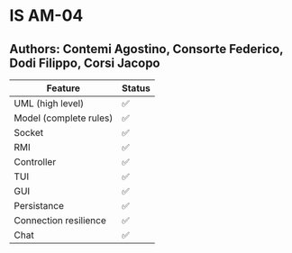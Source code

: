 # IS AM-04
## Authors: Contemi Agostino, Consorte Federico, Dodi Filippo, Corsi Jacopo

|Feature|Status|
|-------|------|
|UML (high level)|✅|
|Model (complete rules)|✅|
|Socket|✅|
|RMI|✅|
|Controller|✅|
|TUI|✅|
|GUI|✅|
|Persistance|✅|
|Connection resilience|✅|
|Chat|✅|
